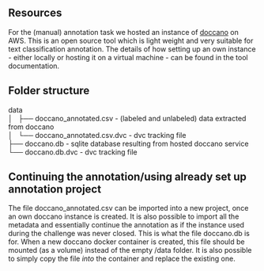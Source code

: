 ## Resources


For the (manual) annotation task we hosted an instance of [doccano](https://github.com/doccano/doccano) on AWS. This is an open source tool which is light weight and very suitable for text classification annotation. The details of how setting up an own instance - either locally or hosting it on a virtual machine - can be found in the tool documentation. 

## Folder structure

data \
│   ├── doccano_annotated.csv - (labeled and unlabeled) data extracted from doccano \
│   └── doccano_annotated.csv.dvc - dvc tracking file \
├── doccano.db - sqlite database resulting from hosted doccano service \
└── doccano.db.dvc - dvc tracking file 


## Continuing the annotation/using already set up annotation project

The file doccano_annotated.csv can be imported into a new project, once an own doccano instance is created. It is also possible to import all the metadata and essentially continue the annotation as if the instance used during the challenge was never closed. This is what the file doccano.db is for. When a new doccano docker container is created, this file should be mounted (as a volume) instead of the empty /data folder. It is also possible to simply copy the file _into_ the container and replace the existing one.